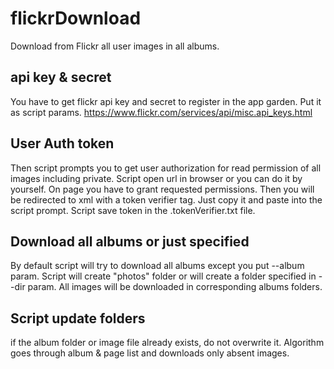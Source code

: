 # flickrDownload
Download from Flickr all user images in all albums.

## api key & secret
You have to get flickr api key and secret to register in the app garden. Put it as script params.
https://www.flickr.com/services/api/misc.api_keys.html

## User Auth token
Then script prompts you to get user authorization for read permission of all images including private. 
Script open url in browser or you can do it by yourself. On page you have to grant requested permissions. 
Then you will be redirected to xml with a token verifier tag. Just copy it and paste into the script prompt.
Script save token in the .tokenVerifier.txt file.

## Download all albums or just specified
By default script will try to download all albums except you put --album param.
Script will create "photos" folder or will create a folder specified in --dir param.
All images will be downloaded in corresponding albums folders.

## Script update folders
if the album folder or image file already exists, do not overwrite it. 
Algorithm goes through album & page list and downloads only absent images.
